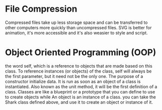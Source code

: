 # File Compression
Compressed files take up less storage space and can be transferred to other computers more quickly than uncompressed files.
SVG is better for animation, it's more accessible and it's also weasier to style and script.
# Object Oriented Programming (OOP) 
the word self, which is a reference to objects that are made based on this class. To reference instances (or objects) of the class, self will always be the first parameter, but it need not be the only one.
The purpose of a constructor initialize data. It is run as soon as an object of a class is instantiated. Also known as the unit method, it will be the first definition of a class.
Classes are like a blueprint or a prototype that you can define to use to create objects while An object is an instance of a class. you can take the Shark class defined above, and use it to create an object or instance of it.
